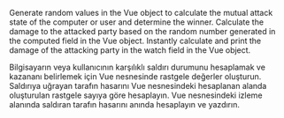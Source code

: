 Generate random values in the Vue object to calculate the mutual attack state of the computer or user and determine the winner.
Calculate the damage to the attacked party based on the random number generated in the computed field in the Vue object.
Instantly calculate and print the damage of the attacking party in the watch field in the Vue object.

Bilgisayarın veya kullanıcının karşılıklı saldırı durumunu hesaplamak ve kazananı belirlemek için Vue nesnesinde rastgele değerler oluşturun.
Saldırıya uğrayan tarafın hasarını Vue nesnesindeki hesaplanan alanda oluşturulan rastgele sayıya göre hesaplayın.
Vue nesnesindeki izleme alanında saldıran tarafın hasarını anında hesaplayın ve yazdırın.
